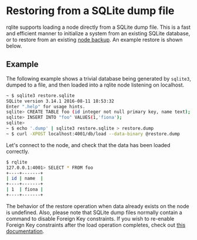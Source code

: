 # Restoring from a SQLite dump file

rqlite supports loading a node directly from a SQLite dump file. This is a fast and efficient manner to initialize a system from an existing SQLite database, or to restore from an existing [node backup](https://github.com/rqlite/rqlite/blob/master/doc/BACKUPS.md). An example restore is shown below.

## Example
The following example shows a trivial database being generated by `sqlite3`, dumped to a file, and then loaded into a rqlite node listening on localhost.
```bash
~ $ sqlite3 restore.sqlite
SQLite version 3.14.1 2016-08-11 18:53:32
Enter ".help" for usage hints.
sqlite> CREATE TABLE foo (id integer not null primary key, name text);
sqlite> INSERT INTO "foo" VALUES(1,'fiona');
sqlite>
~ $ echo '.dump' | sqlite3 restore.sqlite > restore.dump
~ $ curl -XPOST localhost:4001/db/load --data-binary @restore.dump
```

Let's connect to the node, and check that the data has been loaded correctly.
```bash
$ rqlite
127.0.0.1:4001> SELECT * FROM foo
+----+-------+
| id | name  |
+----+-------+
| 1  | fiona |
+----+-------+
```

The behavior of the restore operation when data already exists on the node is undefined. Also, please note that SQLite dump files normally contain a command to disable Foreign Key constraints. If you wish to re-enable Foreign Key constraints after the load operation completes, check out [this documentation](https://github.com/rqlite/rqlite/blob/master/doc/FOREIGN_KEY_CONSTRAINTS.md).
